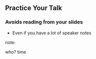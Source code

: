## Practice Your Talk

### Avoids reading from your slides

* Even if you have a lot of speaker notes

note:

who?
time

